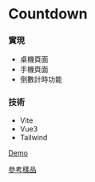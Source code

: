 # Countdown

### 實現

- 桌機頁面
- 手機頁面
- 倒數計時功能

### 技術

- Vite
- Vue3
- Tailwind

[Demo](https://howie12207.github.io/countdown)

[參考樣品](https://www.frontendmentor.io/challenges/launch-countdown-timer-N0XkGfyz-)
